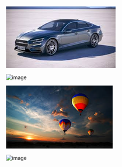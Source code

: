 ![image](blogs/file2!md/assets/67a34d43-37e3-4b9a-89d0-69f1ad236b3f.png)

![image](blogs/file2!md/assets/b803154d-dffc-47e2-ad07-9f55955859c8.png)

![image](blogs/file2!md/assets/a049a655-c0a6-442c-9891-8bb516964657.png)

![image](https://github.com/user-attachments/assets/bb3360e5-3c61-4a6b-aac3-334dacbbf616)
